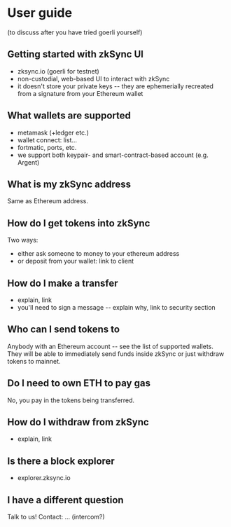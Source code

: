 # User guide

(to discuss after you have tried goerli yourself)

## Getting started with zkSync UI

- zksync.io (goerli for testnet)
- non-custodial, web-based UI to interact with zkSync
- it doesn't store your private keys -- they are ephemerially recreated from a signature from your Ethereum wallet

## What wallets are supported

- metamask (+ledger etc.)
- wallet connect: list...
- fortmatic, ports, etc.
- we support both keypair- and smart-contract-based account (e.g. Argent)

## What is my zkSync address

Same as Ethereum address.

## How do I get tokens into zkSync

Two ways:

- either ask someone to money to your ethereum address
- or deposit from your wallet: link to client

## How do I make a transfer

- explain, link
- you'll need to sign a message -- explain why, link to security section

## Who can I send tokens to

Anybody with an Ethereum account -- see the list of supported wallets. They will be able to immediately send funds inside zkSync or just withdraw tokens to mainnet.

## Do I need to own ETH to pay gas

No, you pay in the tokens being transferred.

## How do I withdraw from zkSync

- explain, link

## Is there a block explorer

- explorer.zksync.io

## I have a different question

Talk to us! Contact: ... (intercom?)
